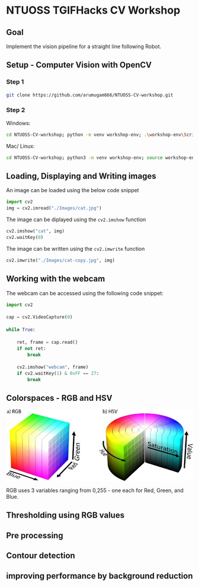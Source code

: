 # NTUOSS TGIFHacks CV Workshop
## Goal
Implement the vision pipeline for a straight line following Robot.

## Setup - Computer Vision with OpenCV

### Step 1

```sh
git clone https://github.com/arumugam666/NTUOSS-CV-workshop.git
```
### Step 2
Windows:
```sh
cd NTUOSS-CV-workshop; python -m venv workshop-env; .\workshop-env\Scripts\activate; python -m pip install -r requirements.txt
```

Mac/ Linux:
```sh
cd NTUOSS-CV-workshop; python3 -m venv workshop-env; source workshop-env/bin/activate; python3 -m pip install -r requirements.txt
```
## Loading, Displaying and Writing images

An image can be loaded using the below code snippet
```python
import cv2
img = cv2.imread("./Images/cat.jpg")
```

The image can be diplayed using the `cv2.imshow` function
```python
cv2.imshow("cat", img)
cv2.waitKey(0)
```

The image can be written using the `cv2.imwrite` function
```python
cv2.imwrite("./Images/cat-copy.jpg", img)
```
## Working with the webcam

The webcam can be accessed using the following code snippet:
```python
import cv2

cap = cv2.VideoCapture(0)

while True:

    ret, frame = cap.read()
    if not ret:
        break

    cv2.imshow("webcam", frame)
    if cv2.waitKey(1) & 0xFF == 27:
        break
```
## Colorspaces - RGB and HSV
![asdf](Images/RGB_HSV.jpeg)

RGB uses 3 variables ranging from 0,255 - one each for Red, Green, and Blue.
## Thresholding using RGB values

## Pre processing

## Contour detection

## improving performance by background reduction